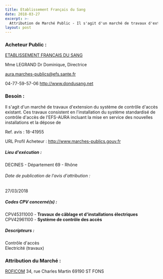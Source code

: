 ```yaml
---
title: Etablissement Français du Sang
date: 2018-03-27
excerpt: >-
  Attribution de Marché Public - Il s'agit d'un marché de travaux d'extension du système de contrôle d'accès existant. Ces travaux consistent en l'installation du système standardisé de contrôle d'accès
layout: post
---
```


### Acheteur Public : 
<a href="/acheteur-34/siren-428822852"> ETABLISSEMENT FRANCAIS DU SANG</a><br/>

Mme LEGRAND Dr Dominique, Directrice

aura.marches-publics@efs.sante.fr

04-77-59-57-06
http://www.dondusang.net
### Besoin :

Il s'agit d'un marché de travaux d'extension du système de contrôle d'accès existant. Ces travaux consistent en l'installation du système standardisé de contrôle d'accès de l'EFS-AURA incluant la mise en service des nouvelles installations et la dépose de

Ref. avis : 18-41955

URL Profil Acheteur : http://www.marches-publics.gouv.fr

##### Lieu d'exécution :

DECINES - Département 69 - Rhône

###### Date de publication de l'avis d'attribution : 
27/03/2018

##### Codes CPV concerné(s) :
CPV45311000 - **Travaux de câblage et d'installations électriques** <br/>
CPV42961100 - **Système de contrôle des accès** <br/>

##### Descripteurs :
Contrôle d'accès <br/>
Electricité (travaux) <br/>

### Attribution du Marché :
<a href="/entreprise-263/siren-452181274"> ROFICOM</a>    34, rue Charles Martin 69190 ST FONS <br/>
